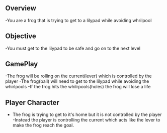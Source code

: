 ## Overview
-You are a frog that is trying to get to a lilypad while avoiding whrilpool

## Objective
-You must get to the lilypad to be safe and go on to the next level

## GamePlay
-The frog will be rolling on the current(lever) which is controlled by the player
-The frog(ball) will need to get to the lilypad while avoiding the whirlpools
-If the frog hits the whilrpools(holes) the frog will lose a life

## Player Character
- The frog is trying to get to it's home but it is not controlled by the player
-Instead the player is controlling the current which acts like the lever to make the frog reach the goal.
